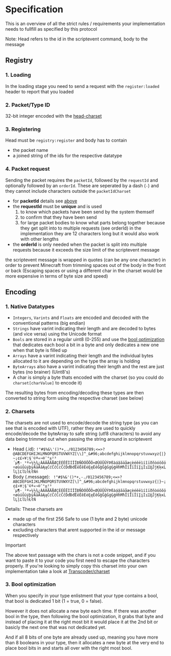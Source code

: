 # Specification
This is an overview of all the strict rules / requirements your implementation needs to fullfill as specified by this protocol

Note: Head refers to the id in the scriptevent command, body to the message

## Registry
### 1. Loading
In the loading stage you need to send a request with the `register:loaded` header to report that you loaded

### 2. Packet/Type ID
32-bit integer encoded with the [head-charset](#2-charsets)

### 3. Registering
Head must be `registry:register` and body has to contain
 - the packet name
 - a joined string of the ids for the respective datatype

### 4. Packet request
Sending the packet requires the `packetId`, 
followed by the `requestId` and optionally followed by an `orderId`.
These are seperated by a dash (`-`) and they cannot include characters outside the `packetIdCharset`

- for **packetId** details see [above](#2-packettype-id)
- the **requestId** must be __unique__ and is used
    1. to know which packets have been send by the system themself
    2. to confirm that they have been send
    3. for large packet bodies to know what parts belong together because they get split into to multiple requests (see orderId)
in the implementation they are 12 characters long but it would also work with other lengths
- the **orderId** is only needed when the packet is split into multiple requests because it exceeds the size limit of the scriptevent message

the scriptevent message is wrapped in quotes (can be any one character) in order to prevent Minecraft from trimming spaces out of the body in the front or back
(Escaping spaces or using a different char in the charset would be more expensive in terms of byte size and speed)

## Encoding
### 1. Native Datatypes
 - `Integers`, `Varints` and `Floats` are encoded and decoded with the conventional patterns (big endian)
 - `Strings` have varint indicating their length and are decoded to bytes (and vice versa) using the Unicode format
 - `Bools` are stored in a regular uint8 (0-255) and use the [bool optimization](#3-bool-optimization) that dedicates each bool a bit in a byte and only dedicates a new one when that byte is filled up
 - `Arrays` have a varint indicating their length and the individual bytes allocated to it are depending on the type the array is holding
 - `ByteArrays` also have a varint indicating their length and the rest are just bytes (no brainer) (Uint8's)
 - A char is simply a byte thats encoded with the charset (so you could do `charset[charValue]` to encode it)

The resulting bytes from encoding/decoding these types are then converted to string form using the respective charset (see below)
### 2. Charsets
 The charsets are not used to encode/decode the string type (as you can see that is encoded with UTF), rather they are used to quickly encode/decode the byteArray to safe string (utf8 characters) to avoid any data being trimmed out when passing the string around in scriptevent
 - Head (.id): `!"#$%&\'()*+,./0123456789;<=>?@ABCDEFGHIJKLMNOPQRSTUVWXYZ[\\]^_&#96;abcdefghijklmnopqrstuvwxyz{|}~¡¢£¤¥¦§¨©ª«¬­®¯°±²³´µ¶·¸¹º»¼½¾¿ÀÁÂÃÄÅÆÇÈÉÊËÌÍÎÏÐÑÒÓÔÕÖ×ØÙÚÛÜÝÞßàáâãäåæçèéêëìíîïðñòóôõö÷øùúûüýþÿĀāĂăĄąĆćĈĉĊċČčĎďĐđĒēĔĕĖėĘęĚěĜĝĞğĠġĢģĤĥĦħĨĩĪīĬĭĮįİıĲĳĴĵĶķĸĹĺĻļĽľĿŀŁłŃń`
 - Body (.message): ` !"#$%&'()*+,-./0123456789;<=>?ABCDEFGHIJKLMNOPQRSTUVWXYZ[\]^_&#96;abcdefghijklmnopqrstuvwxyz{|}~¡¢£¤¥¦§¨©ª«¬­®¯°±²³´µ¶·¸¹º»¼½¾¿ÀÁÂÃÄÅÆÇÈÉÊËÌÍÎÏÐÑÒÓÔÕÖ×ØÙÚÛÜÝÞßàáâãäåæçèéêëìíîïðñòóôõö÷øùúûüýþÿĀāĂăĄąĆćĈĉĊċČčĎďĐđĒēĔĕĖėĘęĚěĜĝĞğĠġĢģĤĥĦħĨĩĪīĬĭĮįİıĲĳĴĵĶķĸĹĺĻļĽľĿŀŁłŃ`

 Details: These charsets are
 - made up of the first 256 Safe to use (1 byte and 2 byte) unicode characters
 - excluding characters that arent supported in the id or message respectively

 > [!IMPORTANT]
 > The above text passage with the chars is not a code snippet, and if you want to paste it to your code you first need to escape the characters properly.
 > If you're looking to simply copy this charset into your own implementation take a look at [Transcoder/charset](https://github.com/CreepycreeperMw/DataExchange/blob/main/Transcoder.js#L2)

### 3. Bool optimization
When you specify in your type enlistment that your type contains a bool,
that bool is dedicated 1 bit (1 = true, 0 = false).

However it does not
allocate a new byte each time. If there was another bool in the type, then
following the bool optimization, it grabs that byte and instead of placing
it at the right most bit it would place it at the 2nd bit or basicly the
next one that was not dedicated yet.

And if all 8 bits of one byte are already used up, meaning you have more
than 8 booleans in your type, then it allocates a new byte at the very end
to place bool bits in and starts all over with the right most bool.
